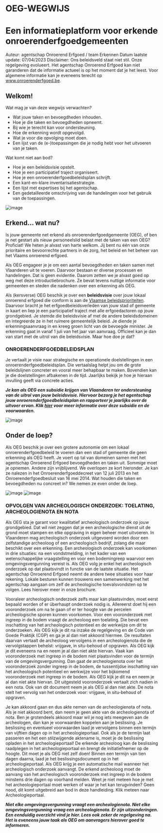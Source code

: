 

# OEG-WEGWIJS

# Een informatieplatform voor erkende onroerenderfgoedgemeenten



Auteur: agentschap Onroerend Erfgoed / team Erkennen
Datum laatste update: 07/04/2023
Disclaimer: Ons beleidsveld staat niet stil. Onze regelgeving evolueert. Het agentschap Onroerend Erfgoed kan niet garanderen dat de informatie actueel is op het moment dat je het leest. Voor algemene informatie kan je eveneens terecht op www.onroerenderfgoed.be.

## Welkom!

Wat mag je van deze wegwijs verwachten?

- Wat jouw taken en bevoegdheden inhouden.
- Hoe je die taken en bevoegdheden opneemt.
- Bij wie je terecht kan voor ondersteuning.
- Hoe de erkenning wordt opgevolgd.
- Wat je voor die opvolging moet doen.
- Een lijst van de (e-)toepassingen die je nodig hebt voor het uitvoeren van je taken. 

Wat komt niet aan bod?

- Hoe je een beleidsvisie opstelt.
- Hoe je een participatief traject organiseert.
- Hoe je een onroerenderfgoedbeleidsplan schrijft.
- Een kant-en-klare inventarisatiestrategie.
- Een lijst met expertises bij het agentschap.
- Een gedetailleerde omschrijving van de handelingen voor het gebruik van de toepassingen.

![image](https://github.com/leonarinVO/leonarinVO.github.io/assets/141407960/df19441b-9524-4509-88fc-e73d24a42e54)

## Erkend... wat nu?

Is jouw gemeente net erkend als onroerenderfgoedgemeente (OEG), of ben je net gestart als nieuw personeelslid belast met de taken van een OEG? Proficiat! We heten je alvast van harte welkom. Jij bent nu één van onze prioritaire en bevoorrechte partners in de zorg, het beleid en het beheer van het Vlaams onroerend erfgoed.

Als OEG engageer je je om een aantal bevoegdheden en taken samen met Vlaanderen uit te voeren. Daarvoor bestaan er diverse processen en handelingen. Dat is geen evidentie. Daarom zetten we je alvast goed op weg met deze introductiebrochure. Ze bevat tevens nuttige informatie voor gemeenten en steden die nadenken over een erkenning als OEG.

Als (kersverse) OEG beschik je over een **beleidsvisie**  over jouw lokaal onroerend erfgoed die conform is aan de [Vlaamse beleidsprioriteiten](https://www.onroerenderfgoed.be/beleidsprioriteiten-onroerend-erfgoed). Daarvoor bracht je het erfgoedbeleidsverleden van jouw stad of gemeente in kaart en liep je een participatief traject met alle erfgoedactoren op jouw grondgebied. Je stemde die beleidsvisie af met de andere beleidsdomeinen en integreerde ze in het ruimere gemeentelijk beleid. Je diende je erkenningsaanvraag in en kreeg groen licht van de bevoegde minister. Je erkenning gaat in vanaf 1 juli van het jaar van aanvraag. Officieel kan je dan van start met de uitrol van die beleidsvisie. Maar hoe doe je dat?

### ONROERENDERFGOEDBELEIDSPLAN
Je vertaalt je visie naar strategische en operationele doelstellingen in een onroerenderfgoedbeleidsplan. Die vertaalslag helpt jou om de grote beleidslijnen concreter en vooral meer behapbaar te maken. Bovendien kan je die doelstellingen afbakenen in de tijd. Jaarlijks bekijk je hoe je hieraan invulling geeft via concrete acties. 

***Je kan als OEG een subsidie krijgen van Vlaanderen ter ondersteuning van de uitrol van jouw beleidsvisie. Hiervoor bezorg je het agentschap jouw onroerenderfgoedbeleidsplan en rapporteer je jaarlijks over de uitvoer ervan. Klik [hier](https://www.onroerenderfgoed.be/een-subsidie-aanvragen-oegemeente) voor meer informatie over deze subsidie en de voorwaarden.***

![image](https://github.com/leonarinVO/leonarinVO.github.io/assets/141407960/96b97596-e9cf-4d7a-bbfc-2baa96e6c1b9)

## Onder de loep?

Als OEG beschik je over een grotere autonomie om een lokaal onroerenderfgoedbeleid te voeren dan een stad of gemeente die geen erkenning als OEG heeft. Je voert op tal van domeinen samen met het agentschap Onroerend Erfgoed bevoegdheden en taken uit. Sommige moet je opnemen. Andere zijn vrijblijvend. We overlopen ze kort hieronder. Je kan ze nalezen in het Onroerenderfgoeddecreet van 12 juli 2013 en het Onroerenderfgoedbesluit van 16 mei 2014. Wat houden die taken en bevoegdheden nu concreet in? We nemen ze even onder de loep.


![image](https://github.com/leonarinVO/leonarinVO.github.io/assets/141407960/295576f8-7553-4657-861f-9723909cd07b)
![image](https://github.com/leonarinVO/leonarinVO.github.io/assets/141407960/d184df49-77e8-4227-82fd-6b4ab45a7953)


### OPVOLGEN VAN ARCHEOLOGISCH ONDERZOEK: TOELATING, ARCHEOLOGIENOTA EN NOTA
Als OEG sta je garant voor kwalitatief archeologisch onderzoek op jouw grondgebied. Dat wil niet zeggen dat je een archeologische dienst uit de grond moet stampen en elke opgraving in eigen beheer moet uitvoeren. In Vlaanderen mag archeologisch onderzoek uitgevoerd worden door een zelfstandige archeoloog of een archeologisch bedrijf, zolang die maar beschikt over een erkenning. 
Een archeologisch onderzoek kan voorkomen in drie situaties: na een vondstmelding, in het kader van een wetenschappelijke vraagstelling en voor een bodemingreep waarvoor een omgevingsvergunning vereist is. Als OEG volg je enkel het archeologisch onderzoek op dat plaatsvindt in functie van de laatste situatie. Het agentschap Onroerend Erfgoed neemt de andere twee situaties voor haar rekening. Lokale besturen kunnen trouwens een samenwerking met het agentschap aangaan om zelf de archeologische toevalsvondsten op te volgen. Lees hierover meer in onze brochure.

Vooraleer archeologisch onderzoek zelfs maar kan plaatsvinden, moet eerst bepaald worden of er überhaupt onderzoek nodig is. Allereerst doet hij een vooronderzoek om na te gaan of er ter hoogte van de percelen archeologische sporen kunnen voorkomen. Voor een vooronderzoek met ingreep in de bodem vraagt de archeoloog een toelating. Die bevat een inschatting van het archeologisch potentieel en de werkwijze om dit te onderzoeken. Als OEG kijk je dit na inzake de regelgeving en de Code van Goede Praktijk (CGP) en ga je al dan niet akkoord hiermee. De resultaten daarvan vertaalt de archeoloog vervolgens in een archeologienota die de vervolgstappen behelst: vrijgave, in situ-behoud of opgraven. Als OEG kijk je dit eveneens na en neem je al dan niet akte hiervan. Vaak kan vooronderzoek met ingreep in de bodem niet plaatsvinden voor de termijn van de omgevingsvergunning. Dan gaat de archeologienota over het vooronderzoek zonder ingreep in de bodem, de tussentijdse inschatting van het archeologisch potentieel en werkwijze voor het bijkomend vooronderzoek met ingreep in de bodem. Als OEG kijk je dit na en neem je al dan niet akte hiervan. Dit uitgesteld vooronderzoek vertaalt zich nadien in een nota. Ook van dit document neem je als OEG al dan niet akte. De nota stelt het vervolg van het onderzoek voor: vrijgave, in situ-behoud of opgraven. 

Je kan akkoord gaan en dus akte nemen van de archeologienota of nota. Als je niet akkoord bent, dan neem je geen akte van de archeologienota of nota. Ben je grotendeels akkoord maar wil je nog iets meegeven aan de archeologen, dan kan je voorwaarden koppelen aan je beslissing. Je beslissing en eventueel voorwaarden laad je vervolgens binnen een termijn van vijftien dagen op in het archeologieportaal. Ook als je de termijn laat passeren en het een stilzwijgende aktename is, moet je de beslissing opladen in het archeologieportaal! De erkende archeoloog kan de beslissing raadplegen in het archeologieportaal en brengt de initiatiefnemer op de hoogte. Dit moet je als OEG niet zelf doen! Binnen een termijn van tien dagen daarna, laad je het beslissingsdocument op in het archeologieportaal. Als OEG krijg je een automatische mail wanneer het archeologisch onderzoek aanvangt. De erkend archeoloog moet de aanvang van het archeologisch vooronderzoek met ingreep in de bodem minstens drie dagen op voorhand melden.
Weet je niet meteen hoe je met het archeologieportaal moet werken of waar je het kan terugvinden? Geen nood, dit komt uitgebreid aan bod in deze handleiding. Klik meteen naar Archeologieportaal.

***Niet elke omgevingsvergunning vraagt een archeologienota.
Niet elke omgevingsvergunning vraag een archeologienota. Er zijn uitzonderingen. Een eenduidig overzicht vind je hier. Lees ook zeker de regelgeving na. Het is eveneens jouw taak als OEG om aanvragers hierover goed te informeren.***

